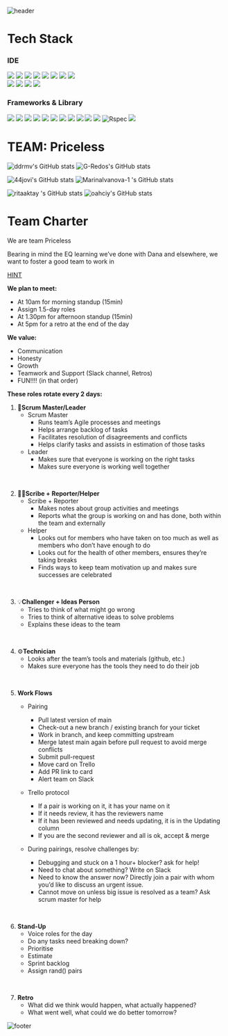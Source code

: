 ![header](https://capsule-render.vercel.app/api?type=waving&color=auto&height=180&section=header&text=PROJECT:%20Acebook&fontSize=90&animation=fadeIn)
# Tech Stack
### IDE
<div align="left">
  <img src="https://img.shields.io/badge/eslint-3A33D1?style=for-the-badge&logo=eslint&logoColor=white"/>
  <img src="https://img.shields.io/badge/GIT-E44C30?style=for-the-badge&logo=git&logoColor=white"/>
  <img src="https://img.shields.io/badge/Postman-FF6C37?style=for-the-badge&logo=Postman&logoColor=white"/> 
  <img src="https://img.shields.io/badge/prettier-1A2C34?style=for-the-badge&logo=prettierlogoColor=F7BA3E"/>
  <img src="https://img.shields.io/badge/Sinatra-black?style=for-the-badge&logo=Sinatra&logoColor=white"/>
  <img src="https://img.shields.io/badge/VIM-%2311AB00.svg?&style=for-the-badge&logo=vim&logoColor=white"/>
  <img src="https://img.shields.io/badge/VSCode-0078D4?style=for-the-badge&logo=visual%20studio%20code&logoColor=white"/>
  <img src="https://img.shields.io/badge/Visual_Studio-5C2D91?style=for-the-badge&logo=visual%20studio&logoColor=white"/>
</div>
<div align="left">
  <img src="https://img.shields.io/badge/CSS3-1572B6?style=for-the-badge&logo=css3&logoColor=white"/>
  <img src="https://img.shields.io/badge/HTML5-E34F26?style=for-the-badge&logo=html5&logoColor=white"/>
  <img src="https://img.shields.io/badge/JavaScript-323330?style=for-the-badge&logo=javascript&logoColor=F7DF1E"/>
  <img src="https://img.shields.io/badge/json-5E5C5C?style=for-the-badge&logo=json&logoColor=white"/>
 </div>

### Frameworks & Library
<div align="left">
  <img src="https://img.shields.io/badge/Cypress-17202C?style=for-the-badge&logo=cypress&logoColor=white"/>
  <img src="https://img.shields.io/badge/Express.js-000000?style=for-the-badge&logo=express&logoColor=white"/>
  <img src="https://img.shields.io/badge/Handlebars-black?style=for-the-badge&logo=Handlebars&logoColor=white"/>
  <img src="https://img.shields.io/badge/Heroku-430098?style=for-the-badge&logo=heroku&logoColor=white"/>
  <img src="https://img.shields.io/badge/Jest-C21325?style=for-the-badge&logo=jest&logoColor=white"/>
  <img src="https://img.shields.io/badge/jQuery-0769AD?style=for-the-badge&logo=jquery&logoColor=white"/>
  <img src="https://img.shields.io/badge/Markdown-000000?style=for-the-badge&logo=markdown&logoColor=white"/>
  <img src="https://img.shields.io/badge/MongoDB-4EA94B?style=for-the-badge&logo=mongodb&logoColor=white"/>
  <img src="https://img.shields.io/badge/MySQL-005C84?style=for-the-badge&logo=mysql&logoColor=white"/>
  <img src="https://img.shields.io/badge/Node.js-339933?style=for-the-badge&logo=nodedotjs&logoColor=white"/>
  <img src="https://img.shields.io/badge/npm-CB3837?style=for-the-badge&logo=npm&logoColor=white"/>
  <img src="https://img.shields.io/badge/RSpec-blue?style=for-the-badge&logo=Rspec&logoColor=white" alt="Rspec"/>
  <img src="https://img.shields.io/badge/Sass-CC6699?style=for-the-badge&logo=sass&logoColor=white"/>
</div>


# TEAM: Priceless
![ddrmv's GitHub stats](https://github-readme-stats.vercel.app/api?username=ddrmv&count_private=true&show_icons=true&include_all_commits=true&card_width=300px) ![G-Redos's GitHub stats](https://github-readme-stats.vercel.app/api?username=G-Redos&count_private=true&show_icons=true&include_all_commits=true&card_width=325px)

![44jovi's GitHub stats](https://github-readme-stats.vercel.app/api?username=44jovi&&count_private=true&show_icons=true&include_all_commits=true&card_width=300px) ![MarinaIvanova-1 's GitHub stats](https://github-readme-stats.vercel.app/api?username=MarinaIvanova-1&count_private=true&show_icons=true&include_all_commits=true&card_width=300px) 

![ritaaktay 's GitHub stats](https://github-readme-stats.vercel.app/api?username=ritaaktay&count_private=true&show_icons=true&include_all_commits=true&card_width=300px) ![oahciy's GitHub stats](https://github-readme-stats.vercel.app/api?username=oahciy&count_private=true&show_icons=true&include_all_commits=true&card_width=300px)
 

# Team Charter
We are team Priceless

Bearing in mind the EQ learning we’ve done with Dana and elsewhere, we want to foster a good team to work in

[HINT](https://chiefjoyofficer.medium.com/6-teamwork-cheat-codes-makers-7f760a5f91f5) 

**We plan to meet:**
- At 10am for morning standup (15min)
- Assign 1.5-day roles
 - At 1.30pm for afternoon standup (15min)
- At 5pm for a retro at the end of the day

**We value:**
- Communication
- Honesty
- Growth
- Teamwork and Support (Slack channel, Retros)
- FUN!!!!
(in that order)

**These roles rotate every 2 days:**

1. 👑**Scrum Master/Leader**
    - Scrum Master
        - Runs team’s Agile processes and meetings
        - Helps arrange backlog of tasks
        - Facilitates resolution of disagreements and conflicts
        - Helps clarify tasks and assists in estimation of those tasks
    - Leader        
        - Makes sure that everyone is working on the right tasks
        - Makes sure everyone is working well together
<br>

2. ✍🏽**Scribe + Reporter/Helper**
    - Scribe + Reporter
        - Makes notes about group activities and meetings
        - Reports what the group is working on and has done, both within the team and externally
    - Helper
        - Looks out for members who have taken on too much as well as members who don’t have enough to do
        - Looks out for the health of other members, ensures they’re taking breaks
        - Finds ways to keep team motivation up and makes sure successes are celebrated
<br>

3. 💡**Challenger + Ideas Person**
    - Tries to think of what might go wrong
    - Tries to think of alternative ideas to solve problems
    - Explains these ideas to the team
<br>

4. ⚙️**Technician**
    - Looks after the team’s tools and materials (github, etc.)
    - Makes sure everyone has the tools they need to do their job
<br>

5. **Work Flows**
    - Pairing
        - Pull latest version of main
        - Check-out a new branch / existing branch for your ticket
        - Work in branch, and keep committing upstream
        - Merge latest main again before pull request to avoid merge conflicts
        - Submit pull-request
        - Move card on Trello
        - Add PR link to card 
        - Alert team on Slack

    - Trello protocol
        - If a pair is working on it, it has your name on it
        - If it needs review, it has the reviewers name
        - If it has been reviewed and needs updating, it is in the Updating column
        - If you are the second reviewer and all is ok, accept & merge

    - During pairings, resolve challenges by:
        - Debugging and stuck on a 1 hour+ blocker? ask for help!
        - Need to chat about something? Write on Slack
        - Need to know the answer now? Directly join a pair with whom you’d like to discuss an urgent issue.
        - Cannot move on unless big issue is resolved as a team? Ask scrum master for help
<br>

 6. **Stand-Up**
    - Voice roles for the day
    - Do any tasks need breaking down?
    - Prioritise
    - Estimate
    - Sprint backlog
    - Assign rand() pairs
<br>

7. **Retro**
    - What did we think would happen, what actually happened?
    - What went well, what could we do better tomorrow? 











![footer](https://capsule-render.vercel.app/api?type=waving&color=auto&height=100&section=footer)

